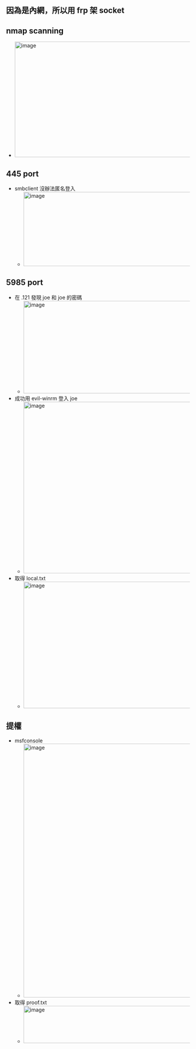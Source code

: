 ## 因為是內網，所以用 frp 架 socket

## nmap scanning
- <img width="1503" height="316" alt="image" src="https://github.com/user-attachments/assets/b855b6f7-cc74-48bb-8637-5b2a522ec753" />

## 445 port
- smbclient 沒辦法匿名登入
  - <img width="1290" height="203" alt="image" src="https://github.com/user-attachments/assets/68ad835b-0ad6-4c4d-959a-cd8eb5ff229c" />

## 5985 port
- 在 .121 發現 joe 和 joe 的密碼
  - <img width="1920" height="253" alt="image" src="https://github.com/user-attachments/assets/95a4e6f7-f537-4bac-9af2-5725f3e444db" />
 - 成功用 evil-winrm 登入 joe
   - <img width="1920" height="469" alt="image" src="https://github.com/user-attachments/assets/25166c40-7824-4e9e-a868-be3cdb81f1cc" />
- 取得 local.txt
  - <img width="1266" height="346" alt="image" src="https://github.com/user-attachments/assets/3ee0de3f-14cb-466c-8909-4c7a9cdaa34d" />

## 提權
- msfconsole
  - <img width="1920" height="694" alt="image" src="https://github.com/user-attachments/assets/e4ce3f56-6856-433d-bd9f-e841e530a0aa" />
- 取得 proof.txt
  - <img width="1058" height="102" alt="image" src="https://github.com/user-attachments/assets/4aadd6a2-ee40-4960-9ab2-2ce246a1d6e0" />

















































